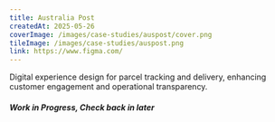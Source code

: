 ```yaml
---
title: Australia Post
createdAt: 2025-05-26
coverImage: /images/case-studies/auspost/cover.png
tileImage: /images/case-studies/auspost.png
link: https://www.figma.com/
---
```


Digital experience design for parcel tracking and delivery, enhancing customer engagement and operational transparency.

##### ***Work in Progress, Check back in later***
